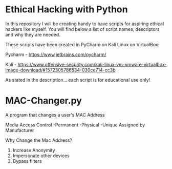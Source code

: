 # Ethical Hacking with Python
In this repository I will be creating handy to have scripts for aspiring ethical hackers like myself.
You will find below a list of script names, descriptors and why they are needed.

These scripts have been created in PyCharm on Kali Linux on VirtualBox:

Pycharm - https://www.jetbrains.com/pycharm/

Kali - https://www.offensive-security.com/kali-linux-vm-vmware-virtualbox-image-download/#1572305786534-030ce714-cc3b

As stated in the description... each script is for educational use only!

# MAC-Changer.py
A program that changes a user's MAC Address

Media Access Control
-Permanent
-Physical
-Unique
Assigned by Manufacturer

Why Change the Mac Address?
1. Increase Anonymity
2. Impersonate other devices
3. Bypass filters

# 
